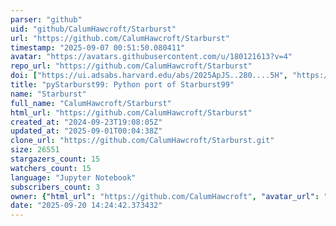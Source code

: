 ```yaml
---
parser: "github"
uid: "github/CalumHawcroft/Starburst"
url: "https://github.com/CalumHawcroft/Starburst"
timestamp: "2025-09-07 00:51:50.080411"
avatar: "https://avatars.githubusercontent.com/u/180121613?v=4"
repo_url: "https://github.com/CalumHawcroft/Starburst"
doi: ["https://ui.adsabs.harvard.edu/abs/2025ApJS..280....5H", "https://ui.adsabs.harvard.edu/abs/2025ascl.soft08018H/abstract"]
title: "pyStarburst99: Python port of Starburst99"
name: "Starburst"
full_name: "CalumHawcroft/Starburst"
html_url: "https://github.com/CalumHawcroft/Starburst"
created_at: "2024-09-23T19:08:05Z"
updated_at: "2025-09-01T00:04:38Z"
clone_url: "https://github.com/CalumHawcroft/Starburst.git"
size: 26551
stargazers_count: 15
watchers_count: 15
language: "Jupyter Notebook"
subscribers_count: 3
owner: {"html_url": "https://github.com/CalumHawcroft", "avatar_url": "https://avatars.githubusercontent.com/u/180121613?v=4", "login": "CalumHawcroft", "type": "User"}
date: "2025-09-20 14:24:42.373432"
---
```


